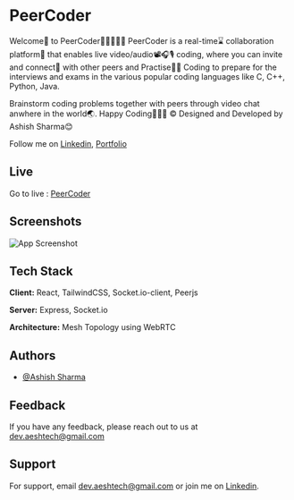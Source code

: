 
# PeerCoder

Welcome👏 to PeerCoder🎯🧑🏻‍🤝‍🧑
PeerCoder is a real-time⌛ collaboration platform📌 that enables live video/audio📽️🎧🎙️ coding, where 
you can invite and connect🤝 with other peers and Practise🏋️‍♀️ Coding to prepare for the interviews
and exams in the various popular coding languages like C, C++, Python, Java.

Brainstorm coding problems together with peers through video chat anwhere in the world🌏.
Happy Coding🍵🧑‍💻
©️ Designed and Developed by Ashish Sharma😊 


Follow me on [Linkedin](https://linkedin.com/in/aeshtech), [Portfolio](https://aeshtech.netlify.app)

## Live

Go to live : [PeerCoder](https://peercoders.netlify.app/)


## Screenshots

![App Screenshot](https://via.placeholder.com/468x300?text=App+Screenshot+Here](https://res.cloudinary.com/dfnp5l2ik/image/upload/v1716407671/My%20Folder/bmkfo8g1yujapqhd7gwi.png))


## Tech Stack

**Client:** React, TailwindCSS, Socket.io-client, Peerjs

**Server:** Express, Socket.io

**Architecture:** Mesh Topology using WebRTC

## Authors

- [@Ashish Sharma](https://aeshtech.netlify.app)


## Feedback

If you have any feedback, please reach out to us at dev.aeshtech@gmail.com


## Support

For support, email dev.aeshtech@gmail.com or join me on [Linkedin](https://linkedin.com/in/aeshtech).

